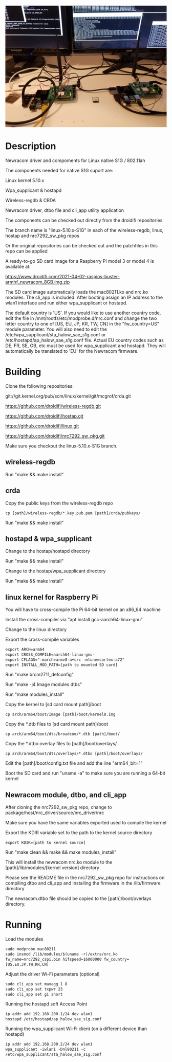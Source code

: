 ![Silex SX-NEWAH EVK](https://github.com/droidifi/newracom-s1g/blob/master/SX-NEWAH-new-driver.jpg)

# Description
Newracom driver and compoments for Linux native S1G / 802.11ah

The components needed for native S1G suport are:

Linux kernel 5.10.x 

Wpa_supplicant & hostapd

Wireless-regdb & CRDA

Newracom driver, dtbo file and cli_app utility application

The components can be checked out directly from the droidifi repositories

The branch name is "linux-5.10.x-S1G" in each of the wireless-regdb, linux,
hostap and nrc7292_sw_pkg repos

Or the original repositories can be checked out and the patchfiles in this repo
can be applied

A ready-to-go SD card image for a Raspberry Pi model 3 or model 4 is available at:

https://www.droidifi.com/2021-04-02-raspios-buster-armhf_newracom_8GB.img.zip 

The SD card image automatically loads the mac80211.ko and nrc.ko modules. The cli_app is included. 
After booting assign an IP address to the wlan1 interface and run either wpa_supplicant or hostapd.

The default country is 'US'. If you would like to use another country code, edit the file in
/mnt/rootfs/etc/modprobe.d/nrc.conf and change the two letter country to one of [US, EU, JP, KR, TW, CN] 
in the "fw_country=US" module parameter. You will also need to edit the 
/etc/wpa_supplicant/sta_halow_sae_s1g.conf or /etc/hostapd/ap_halow_sae_s1g.conf file. 
Actual EU country codes such as DE, FR, SE, GB, etc must be used for wpa_supplicant and hostapd. 
They will automatically be translated to 'EU' for the Newracom firmware.

# Building

Clone the following repositories:

git://git.kernel.org/pub/scm/linux/kernel/git/mcgrof/crda.git

https://github.com/droidifi/wireless-regdb.git

https://github.com/droidifi/hostap.git

https://github.com/droidifi/linux.git

https://github.com/droidifi/nrc7292_sw_pkg.git

Make sure you checkout the linux-5.10.x-S1G branch.

## wireless-regdb

Run "make && make install"

## crda

Copy the public keys from the wireless-regdb repo

```
cp [path]/wireless-regdb/*.key.pub.pem [path]/crda/pubkeys/
```
Run "make && make install"

## hostapd & wpa_supplicant

Change to the hostap/hostapd directory

Run "make && make install"

Change to the hostap/wpa_supplicant directory

Run "make && make install"

## linux kernel for Raspberry Pi
You will have to cross-compile the Pi 64-bit kernel on an x86_64 machine

Install the cross-compiler via "apt install gcc-aarch64-linux-gnu"

Change to the linux directory

Export the cross-compile variables
```
export ARCH=arm64
export CROSS_COMPILE=aarch64-linux-gnu-
export CFLAGS="-march=armv8-a+crc -mtune=cortex-a72"
export INSTALL_MOD_PATH=[path to mounted SD card]
```
Run "make brcm2711_defconfig"

Run "make -j4 Image modules dtbs"

Run "make modules_install"

Copy the kernel to [sd card mount path]/boot
```
cp arch/arm64/boot/Image [path]/boot/kernel8.img
```
Copy the *.dtb files to [sd card mount path]/boot
```
cp arch/arm64/boot/dts/broadcom/*.dtb [path]/boot/
```
Copy the *.dtbo overlay files to [path]/boot/overlays/
```
cp arch/arm64/boot/dts/overlays/*.dtbo [path]/boot/overlays/
```
Edit the [path]/boot/config.txt file and add the line "arm64_bit=1"

Boot the SD card and run "uname -a" to make sure you are running a 64-bit kernel

## Newracom module, dtbo, and cli_app

After cloning the nrc7292_sw_pkg repo, change to package/host/nrc_driver/source/nrc_driver/nrc

Make sure you have the same variables exported used to compile the kernel

Export the KDIR variable set to the path to the kernel source directory
```
export KDIR=[path to kernel source]
```
Run "make clean && make && make modules_install"

This will install the newracom nrc.ko module to the [path]/lib/modules/[kernel version] directory

Please see the README file in the nrc7292_sw_pkg repo for instructions on compiling dtbo and cli_app and
installing the firmware in the /lib/firmware directory

The newracom.dtbo file should be copied to the [path]/boot/overlays directory.

# Running
Load the modules
```
sudo modprobe mac80211
sudo insmod /lib/modules/$(uname -r)/extra/nrc.ko fw_name=nrc7292_cspi.bin hifspeed=16000000 fw_country=[US,EU,JP,TW,KR,CN]
```
Adjust the driver Wi-Fi parameters (optional)
```
sudo cli_app set maxagg 1 8
sudo cli_app set txpwr 23
sudo cli_app set gi short
```
Running the hostapd soft Access Point
```
ip addr add 192.168.200.1/24 dev wlan1
hostapd /etc/hostapd/ap_halow_sae_s1g.conf
```
Running the wpa_supplicant Wi-Fi client (on a different device than hostapd)
```
ip addr add 192.168.200.2/24 dev wlan1
wpa_supplicant -iwlan1 -Dnl80211 -c /etc/wpa_supplicant/sta_halow_sae_s1g.conf 
```
